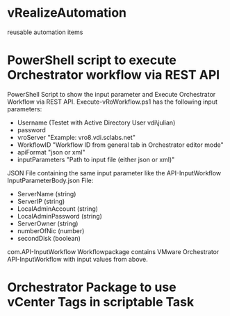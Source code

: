
# vRealizeAutomation
reusable automation items

# PowerShell script to execute Orchestrator workflow via REST API

PowerShell Script to show the input parameter and Execute Orchestrator Workflow via REST API. 
Execute-vRoWorkflow.ps1 has the following input parameters:
- Username (Testet with Active Directory User vdi\julian)
- password 
- vroServer "Example: vro8.vdi.sclabs.net"
- WorkflowID "Workflow ID from general tab in Orchestrator editor mode"
- apiFormat "json or xml"
- inputParameters "Path to input file (either json or xml)"

JSON File containing the same input parameter like the API-InputWorkflow
InputParameterBody.json File:
- ServerName (string)
- ServerIP (string)
- LocalAdminAccount (string)
- LocalAdminPassword (string)
- ServerOwner (string)
- numberOfNic (number)
- secondDisk (boolean)

com.API-InputWorkflow Workflowpackage contains VMware Orchestrator API-InputWorkflow with input values from above.

# Orchestrator Package to use vCenter Tags in scriptable Task


# 

